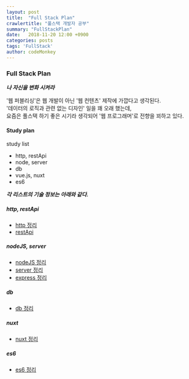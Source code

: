 ```yaml
---
layout: post
title:  "Full Stack Plan"
crawlertitle: "풀스택 개발자 공부"
summary: "FullStackPlan"
date:   2018-11-20 12:00 +0900
categories: posts
tags: 'FullStack'
author: codeMonkey
---
```


### Full Stack Plan


***나 자신을 변화 시켜라***

'웹 퍼블리싱'은 웹 개발이 아닌 '웹 컨텐츠' 제작에 가깝다고 생각된다. <br>
'데이터의 로직과 관련 없는 디자인' 일을 꽤 오래 했는데,<br>
요즘은 풀스택 하기 좋은 시기라 생각되어 '웹 프로그래머'로 전향을 꾀하고 있다.<br>

#### Study plan

study list

- http, restApi
- node, server
- db
- vue.js, nuxt
- es6

***각 리스트의 기술 정보는 아래와 같다.***

##### http, restApi
- [http 정리](/jsStudyBlog/posts/Http/)
- [restApi](/jsStudyBlog/posts/RestApi/)

##### nodeJS, server
- [nodeJS 정리](/jsStudyBlog/posts/NodeJS/)
- [server 정리](/jsStudyBlog/posts/Server/)
- [express 정리](/jsStudyBlog/posts/Express/)

##### db
- [db 정리](/jsStudyBlog/posts/DB/)

##### nuxt
- [nuxt 정리](/jsStudyBlog/posts/Nuxt/)

##### es6
- [es6 정리](/jsStudyBlog/posts/ES6/)



